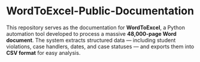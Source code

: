 # WordToExcel-Public-Documentation
This repository serves as the documentation for **WordToExcel**, a Python automation tool developed to process a massive **48,000-page Word document**.   The system extracts structured data — including student violations, case handlers, dates, and case statuses — and exports them into **CSV format** for easy analysis.
